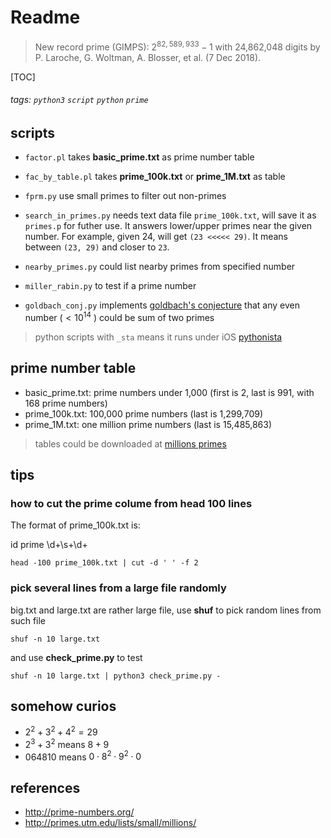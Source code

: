 # Readme

> New record prime (GIMPS): $2^{82,589,933}-1$ with 24,862,048 digits by P. Laroche, G. Woltman, A. Blosser, et al. (7 Dec 2018).

[TOC]

###### tags: ```python3``` ```script``` ```python``` ```prime```

## scripts

- ```factor.pl``` takes **basic_prime.txt** as prime number table
- ```fac_by_table.pl``` takes **prime_100k.txt** or **prime_1M.txt** as table
- ```fprm.py``` use small primes to filter out non-primes

- ```search_in_primes.py```
  needs text data file ```prime_100k.txt```, will save it as ```primes.p``` for futher use. It answers lower/upper primes near the given number. For example, given 24, will get ```(23 <<<<< 29)```. It means between ```(23, 29)``` and closer to ```23```.

- ```nearby_primes.py``` could list nearby primes from specified number
- ```miller_rabin.py``` to test if a prime number

- ```goldbach_conj.py``` implements [goldbach's conjecture](https://en.wikipedia.org/wiki/Goldbach%27s_conjecture) that any even number ($< 10^{14}$ ) could be sum of two primes

> python scripts with ```_sta``` means it runs under iOS [pythonista](http://omz-software.com/pythonista/)

## prime number table

* basic_prime.txt: prime numbers under 1,000 (first is 2, last is 991, with 168 prime numbers)
* prime_100k.txt: 100,000 prime numbers (last is 1,299,709)
* prime_1M.txt: one million prime numbers (last is 15,485,863)

> tables could be downloaded at
[millions primes](http://primes.utm.edu/lists/small/millions/)

## tips

### how to cut the prime colume from head 100 lines

The format of prime_100k.txt is:

id  prime
\d+\s+\d+

```
head -100 prime_100k.txt | cut -d ' ' -f 2
```

### pick several lines from a large file randomly

big.txt and large.txt are rather large file, use **shuf** to pick random lines
from such file

```
shuf -n 10 large.txt
```
and use **check_prime.py** to test
```
shuf -n 10 large.txt | python3 check_prime.py -
```


## somehow curios

* $2^2+3^2+4^2=29$
* $2^3+3^2$ means $8+9$
* $064810$ means $0 \cdot 8^2 \cdot 9^2 \cdot 0$

## references

* http://prime-numbers.org/
* http://primes.utm.edu/lists/small/millions/
